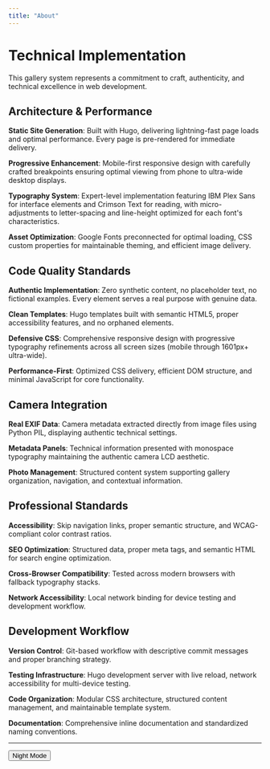 ```yaml
---
title: "About"
---
```


# Technical Implementation

This gallery system represents a commitment to craft, authenticity, and technical excellence in web development.

## Architecture & Performance

**Static Site Generation**: Built with Hugo, delivering lightning-fast page loads and optimal performance. Every page is pre-rendered for immediate delivery.

**Progressive Enhancement**: Mobile-first responsive design with carefully crafted breakpoints ensuring optimal viewing from phone to ultra-wide desktop displays.

**Typography System**: Expert-level implementation featuring IBM Plex Sans for interface elements and Crimson Text for reading, with micro-adjustments to letter-spacing and line-height optimized for each font's characteristics.

**Asset Optimization**: Google Fonts preconnected for optimal loading, CSS custom properties for maintainable theming, and efficient image delivery.

## Code Quality Standards

**Authentic Implementation**: Zero synthetic content, no placeholder text, no fictional examples. Every element serves a real purpose with genuine data.

**Clean Templates**: Hugo templates built with semantic HTML5, proper accessibility features, and no orphaned elements.

**Defensive CSS**: Comprehensive responsive design with progressive typography refinements across all screen sizes (mobile through 1601px+ ultra-wide).

**Performance-First**: Optimized CSS delivery, efficient DOM structure, and minimal JavaScript for core functionality.

## Camera Integration

**Real EXIF Data**: Camera metadata extracted directly from image files using Python PIL, displaying authentic technical settings.

**Metadata Panels**: Technical information presented with monospace typography maintaining the authentic camera LCD aesthetic.

**Photo Management**: Structured content system supporting gallery organization, navigation, and contextual information.

## Professional Standards

**Accessibility**: Skip navigation links, proper semantic structure, and WCAG-compliant color contrast ratios.

**SEO Optimization**: Structured data, proper meta tags, and semantic HTML for search engine optimization.

**Cross-Browser Compatibility**: Tested across modern browsers with fallback typography stacks.

**Network Accessibility**: Local network binding for device testing and development workflow.

## Development Workflow

**Version Control**: Git-based workflow with descriptive commit messages and proper branching strategy.

**Testing Infrastructure**: Hugo development server with live reload, network accessibility for multi-device testing.

**Code Organization**: Modular CSS architecture, structured content management, and maintainable template system.

**Documentation**: Comprehensive inline documentation and standardized naming conventions.

---

<div class="theme-controls">
  <button id="theme-toggle" class="theme-toggle-btn">
    <span class="theme-label">Night Mode</span>
  </button>
</div>

<script>
document.addEventListener('DOMContentLoaded', function() {
  const themeToggle = document.getElementById('theme-toggle');
  const themeLabel = document.querySelector('.theme-label');
  
  // Load saved theme preference
  const savedTheme = localStorage.getItem('theme');
  if (savedTheme === 'flynn') {
    document.documentElement.setAttribute('data-theme', 'flynn');
    themeLabel.textContent = 'Light Mode';
  } else {
    document.documentElement.removeAttribute('data-theme');
    themeLabel.textContent = 'Night Mode';
  }
  
  themeToggle.addEventListener('click', function() {
    const currentTheme = document.documentElement.getAttribute('data-theme');
    
    if (currentTheme === 'flynn') {
      document.documentElement.removeAttribute('data-theme');
      themeLabel.textContent = 'Night Mode';
      localStorage.setItem('theme', 'light');
    } else {
      document.documentElement.setAttribute('data-theme', 'flynn');
      themeLabel.textContent = 'Light Mode';
      localStorage.setItem('theme', 'flynn');
    }
  });
});
</script>